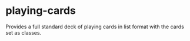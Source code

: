 # playing-cards
Provides a full standard deck of playing cards in list format with the cards set as classes.
